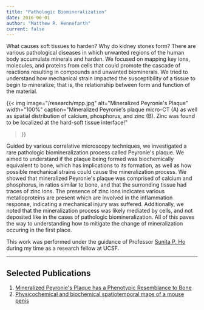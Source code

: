 ```yaml
---
title: "Pathologic Biomineralization"
date: 2016-06-01
author: "Matthew R. Hennefarth"
current: false
---
```


What causes soft tissues to harden? Why do kidney stones form? There are various pathological diseases in which unwanted regions of the human body accumulate minerals and harden. We focused on mapping key ions, molecules, and proteins from cells that could promote the cascade of reactions resulting in compounds and unwanted biominerals. We tried to understand how mechanical strain impacted the susceptibility of a tissue to begin to mineralize; that is, the relationship between form and function of the material.

{{< img image="/research/mpp.jpg" alt="Mineralized Peyronie's Plaque" width="100%"
    caption="Mineralized Peyronie's plaque micro-CT (A) as well as spatial distribution of calcium, phosphorus, and zinc (B). Zinc was found to be localized at the hard-soft tissue interface!"
>}}

Guided by various correlative microscopy techniques, we investigated a rare pathologic biomineralization process called Peyronie's plaque. We aimed to understand if the plaque being formed was biochemically equivalent to bone, which has implications to its formation, as well as how possible mechanical strains could cause the mineralization process. We showed that mineralized Peyronie's plaque was comprised of calcium and phosphorus, in ratios similar to bone, and that the surronding tissue had traces of zinc ions. The presence of zinc ions indicates various metalloproteins are present which are involved in the inflammation response, indicating a mechanical injury was suffered. Additionally, we noted that the mineralization process was likely mediated by cells, and not deposited like in the cases of pathologic biomineralization. All of this paves the way to understanding how to mitigate the change of mineralization occuring in the first place. 

This work was performed under the guidance of Professor [Sunita P. Ho](https://sunholab.ucsf.edu/) during my time as a research fellow at UCSF.

---
## Selected Publications
1. [Mineralized Peyronie's Plaque has a Phenotypic Resemblance to Bone][*Acta Biomater.* **2022**, 140, 457-466]
2. [Physicochemical and biochemical spatiotemporal maps of a mouse penis][*J. Biomech* **2020**, 101, 109637]

[comment]: <Reference Hyperlinkes>
[*J. Biomech* **2020**, 101, 109637]: 10.1016/j.jbiomech.2020.109637
[*Acta Biomater.* **2022**, 140, 457-466]: https://dx.doi.org/10.1016/j.actbio.2021.11.025